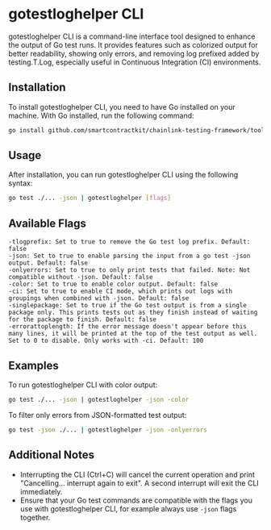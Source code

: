 # gotestloghelper CLI

gotestloghelper CLI is a command-line interface tool designed to enhance the output of Go test runs. It provides features such as colorized output for better readability, showing only errors, and removing log prefixed added by testing.T.Log, especially useful in Continuous Integration (CI) environments.

## Installation

To install gotestloghelper CLI, you need to have Go installed on your machine. With Go installed, run the following command:

```sh
go install github.com/smartcontractkit/chainlink-testing-framework/tools/gotestloghelper@latest
```

## Usage

After installation, you can run gotestloghelper CLI using the following syntax:

```sh
go test ./... -json | gotestloghelper [flags]
```

## Available Flags

    -tlogprefix: Set to true to remove the Go test log prefix. Default: false
    -json: Set to true to enable parsing the input from a go test -json output. Default: false
    -onlyerrors: Set to true to only print tests that failed. Note: Not compatible without -json. Default: false
    -color: Set to true to enable color output. Default: false
    -ci: Set to true to enable CI mode, which prints out logs with groupings when combined with -json. Default: false
    -singlepackage: Set to true if the Go test output is from a single package only. This prints tests out as they finish instead of waiting for the package to finish. Default: false
    -errorattoplength: If the error message doesn't appear before this many lines, it will be printed at the top of the test output as well. Set to 0 to disable. Only works with -ci. Default: 100

## Examples

To run gotestloghelper CLI with color output:

```sh
go test ./... -json | gotestloghelper -json -color
```

To filter only errors from JSON-formatted test output:

```sh
go test -json ./... | gotestloghelper -json -onlyerrors
```

## Additional Notes

- Interrupting the CLI (Ctrl+C) will cancel the current operation and print "Cancelling... interrupt again to exit". A second interrupt will exit the CLI immediately.
- Ensure that your Go test commands are compatible with the flags you use with gotestloghelper CLI, for example always use `-json` flags together.
